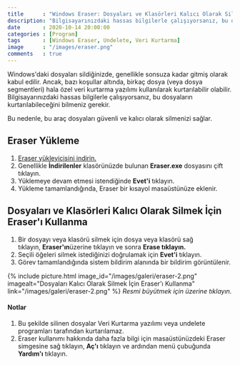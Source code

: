 ```yaml
---
title      : "Windows Eraser: Dosyaları ve Klasörleri Kalıcı Olarak Silme"
description: "Bilgisayarınızdaki hassas bilgilerle çalışıyorsanız, bu dosyaların kurtarılabileceğini bilmeniz gerekir. Eraser, dosyaları güvenli ve kalıcı olarak silmenizi sağlar."
date       : 2020-10-14 20:00:00
categories : [Program]
tags       : [Windows Eraser, Undelete, Veri Kurtarma]
image      : "/images/eraser.png"
comments   : true
---
```


Windows'daki dosyaları sildiğinizde, genellikle sonsuza kadar gitmiş olarak kabul edilir. Ancak, bazı koşullar altında, birkaç dosya (veya dosya segmentleri) hala özel veri kurtarma yazılımı kullanılarak kurtarılabilir olabilir. Bilgisayarınızdaki hassas bilgilerle çalışıyorsanız, bu dosyaların kurtarılabileceğini bilmeniz gerekir.

Bu nedenle, bu araç dosyaları güvenli ve kalıcı olarak silmenizi sağlar.

## Eraser Yükleme

1. [Eraser yükleyicisini indirin.](https://sourceforge.net/projects/eraser/files/latest/download)
2. Genellikle **İndirilenler** klasörünüzde bulunan **Eraser.exe** dosyasını çift tıklayın.
3. Yüklemeye devam etmesi istendiğinde **Evet'i** tıklayın.
4. Yükleme tamamlandığında, Eraser bir kısayol masaüstünüze eklenir.

## Dosyaları ve Klasörleri Kalıcı Olarak Silmek İçin Eraser'ı Kullanma

1. Bir dosyayı veya klasörü silmek için dosya veya klasörü sağ tıklayın, **Eraser'ın**üzerine tıklayın ve sonra **Erase tıklayın.** 
2. Seçili öğeleri silmek istediğinizi doğrulamak için **Evet'i** tıklayın. 
3. Görev tamamlandığında sistem bildirim alanında bir bildirim görüntülenir.

{% include picture.html image_id="/images/galeri/eraser-2.png" imagealt="Dosyaları Kalıcı Olarak Silmek İçin Eraser'ı Kullanma" link="/images/galeri/eraser-2.png" %} 
*Resmi büyütmek için üzerine tıklayın.* 

#### Notlar

1. Bu şekilde silinen dosyalar Veri Kurtarma yazılımı veya undelete programları tarafından kurtarılamaz.
2. Eraser kullanımı hakkında daha fazla bilgi için masaüstünüzdeki Eraser simgesine sağ tıklayın, **Aç'ı** tıklayın ve ardından menü çubuğunda **Yardım'ı** tıklayın.